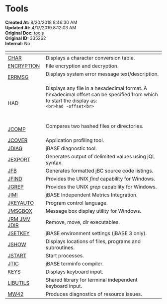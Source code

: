 # Tools

**Created At:** 8/20/2018 8:46:30 AM  
**Updated At:** 4/17/2019 8:12:03 AM  
**Original Doc:** [tools](https://docs.jbase.com/48399-tools/tools)  
**Original ID:** 335262  
**Internal:** No  



| <!----> | <!----> |
| --- | --- |
| [CHAR](./../char)<br> | Displays a character conversion table.<br> |
| [ENCRYPTION](./../../jbase-encryption---database-security)<br> | File encryption and decryption.<br> |
| [ERRMSG](./../errmsg)<br> | Displays system error message text/description.<br><br> |
| HAD<br> | Displays any file in a hexadecimal format. A hexadecimal offset can be specified from which to start the display as:<br>```<br>had -offset<br>```<br><br><br> |
| [JCOMP](./../../../files/jcomp)<br> | Compares two hashed files or directories.<br><br> |
| [JCOVER](./../jcover)<br> | Application profiling tool.<br> |
| [JDIAG](./../jdiag)<br> | jBASE diagnostic tool.<br> |
| [JEXPORT](./../jexport)<br> | Generates output of delimited values using jQL syntax.<br> |
| [JFB](./../jfb)<br> | Generates formatted jBC source code listings.<br> |
| [JFIND](./../../jfind)<br> | Provides the UNIX *find* capability for Windows.<br> |
| [JGREP](jgreb)<br> | Provides the UNIX *grep* capability for Windows.<br> |
| [JIMI](./../jbase-independent-metrics-integration-%28jimi%29)<br> | jBASE Independent Metrics Integration.<br> |
| [JKEYAUTO](./../jkeyauto/jkeyauto)<br> | Program control language.<br> |
| [JMSGBOX](jmsgbox)<br> | Message box display utility for Windows.<br> |
| [JRM JMV JDIR](./../jrm-jmv-jdir)<br> | Remove, move, dir executables.<br> |
| [JSETKEY](./../jsetkey-%28jbase-3-only%29)<br> | jBASE environment settings (jBASE 3 only).<br> |
| [JSHOW](./../jshow)<br> | Displays locations of files, programs and subroutines.<br> |
| [JSTART](./../../background--processing/jstart)<br> | Start processes.<br> |
| [JTIC](./../jtic)<br> | jBASE terminfo compiler.<br> |
| [KEYS](./../keys-&-jkeys)<br> | Displays keyboard input.<br> |
| [LIBUTILS](./../libutils)<br> | Shared library for terminal independent keyboard input.<br> |
| [MW42](./../mw42)<br> | Produces diagnostics of resource issues.<br> |

